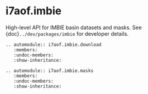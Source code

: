 # i7aof.imbie

High-level API for IMBIE basin datasets and masks. See {doc}`../dev/packages/imbie` for developer details.

```{eval-rst}
.. automodule:: i7aof.imbie.download
   :members:
   :undoc-members:
   :show-inheritance:
```

```{eval-rst}
.. automodule:: i7aof.imbie.masks
   :members:
   :undoc-members:
   :show-inheritance:
```

